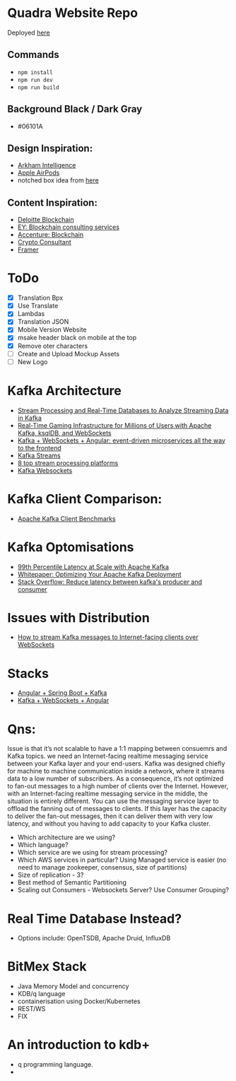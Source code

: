 # Quadra Website Repo

Deployed [here](https://nduk-quadra.netlify.app/)

## Commands

- `npm install`
- `npm run dev`
- `npm run build`

## Background Black / Dark Gray

- #06101A

## Design Inspiration:

- [Arkham Intelligence](https://www.arkhamintelligence.com/)
- [Apple AirPods](https://www.apple.com/uk/airpods-pro/)
- notched box idea from [here](https://stackoverflow.com/questions/71315127/how-can-i-make-angled-border-radius-using-tailwind-or-mui-in-react-javascript)

## Content Inspiration:

- [Deloitte Blockchain](https://www2.deloitte.com/uk/en/pages/innovation/solutions/deloitte-blockchain-practice.html)
- [EY: Blockchain consulting services](https://www.ey.com/en_uk/consulting/blockchain-consulting-services)
- [Accenture: Blockchain](https://www.accenture.com/gb-en/services/blockchain-index)
- [Crypto Consultant](https://crypto-consultant.io/)
- [Framer](https://www.framer.com/)

# ToDo

- [x] Translation Bpx
- [x] Use Translate
- [x] Lambdas
- [x] Translation JSON
- [x] Mobile Version Website
- [x] msake header black on mobile at the top
- [x] Remove oter characters
- [ ] Create and Upload Mockup Assets
- [ ] New Logo

# Kafka Architecture

- [Stream Processing and Real-Time Databases to Analyze Streaming Data in Kafka](https://rockset.com/blog/ksql-stream-processing-real-time-databases-analyze-streaming-data-in-kafka/)
- [Real-Time Gaming Infrastructure for Millions of Users with Apache Kafka, ksqlDB, and WebSockets](https://www.confluent.io/en-gb/blog/real-time-gaming-infrastructure-kafka-ksqldb-websockets/)
- [Kafka + WebSockets + Angular: event-driven microservices all the way to the frontend](https://dev.to/victorgil/kafka-websockets-angular-event-driven-microservices-all-the-way-to-the-frontend-12aa)
- [Kafka Streams](https://kafka.apache.org/documentation/streams/)
- [8 top stream processing platforms](https://ably.com/blog/a-look-at-8-top-stream-processing-platforms)
- [Kafka Websockets](https://ably.com/topic/websockets-kafka)

# Kafka Client Comparison:

- [Apache Kafka Client Benchmarks](https://docs.rackspace.com/blog/Apache-Kafka-Client-Benchmarks/#:~:text=Java%20benchmarks&text=Java%20performed%20better%20than%20any,to%2050%2C000%20messages%20per%20second.)

# Kafka Optomisations

- [99th Percentile Latency at Scale with Apache Kafka](https://www.confluent.io/en-gb/blog/configure-kafka-to-minimize-latency/)
- [Whitepaper: Optimizing Your Apache Kafka Deployment](https://www.confluent.io/blog/optimizing-apache-kafka-deployment/)
- [Stack Overflow: Reduce latency between kafka's producer and consumer](https://stackoverflow.com/questions/64767154/how-to-reduce-latency-between-kafkas-producer-and-consumer)

# Issues with Distribution
- [How to stream Kafka messages to Internet-facing clients over WebSockets](https://ably.com/topic/websockets-kafka)

# Stacks

- [Angular + Spring Boot + Kafka](https://medium.com/swlh/angular-spring-boot-kafka-how-to-stream-realtime-data-the-reactive-way-510a0f1e5881)
- [Kafka + WebSockets + Angular](http://www.devaction.net/2019/11/kafka-websockets-angular.html)

# Qns:

Issue is that it’s not scalable to have a 1:1 mapping between consuemrs and Kafka topics. we need an Internet-facing realtime messaging service between your Kafka layer and your end-users. Kafka was designed chiefly for machine to machine communication inside a network, where it streams data to a low number of subscribers. As a consequence, it’s not optimized to fan-out messages to a high number of clients over the Internet. However, with an Internet-facing realtime messaging service in the middle, the situation is entirely different. You can use the messaging service layer to offload the fanning out of messages to clients. If this layer has the capacity to deliver the fan-out messages, then it can deliver them with very low latency, and without you having to add capacity to your Kafka cluster.

- Which architecture are we using?
- Which language?
- Which service are we using for stream processing?
- Which AWS services in particular? Using Managed service is easier (no need to manage zookeeper, consensus, size of partitions)
- Size of replication - 3?
- Best method of Semantic Partitioning
- Scaling out Consumers - Websockets Server? Use Consumer Grouping?
# Real Time Database Instead?

- Options include: OpenTSDB, Apache Druid, InfluxDB

# BitMex Stack

- Java Memory Model and concurrency
- KDB/q language
- containerisation using Docker/Kubernetes
- REST/WS
- FIX

# An introduction to kdb+
- q programming language. 
- 